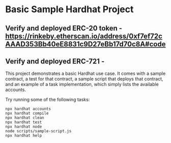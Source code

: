 # Basic Sample Hardhat Project

## Verify and deployed ERC-20 token - https://rinkeby.etherscan.io/address/0xf7ef72cAAAD353Bb40eE8831c9D27eBb17d70c8A#code

## Verify and deployed ERC-721 - 

This project demonstrates a basic Hardhat use case. It comes with a sample contract, a test for that contract, a sample script that deploys that contract, and an example of a task implementation, which simply lists the available accounts.

Try running some of the following tasks:

```shell
npx hardhat accounts
npx hardhat compile
npx hardhat clean
npx hardhat test
npx hardhat node
node scripts/sample-script.js
npx hardhat help
```
